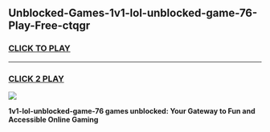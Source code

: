 
## Unblocked-Games-1v1-lol-unblocked-game-76-Play-Free-ctqgr
<h3>
<a href="https://premium76.site?title=1v1-lol-unblocked-game-76&ref=18A">CLICK TO PLAY</a></h3>
<hr>

<h3>
<a href="https://premium76.site?title=1v1-lol-unblocked-game-76&ref=18A">CLICK 2 PLAY</a>
  
</h3>

<a href="https://premium76.site?title=1v1-lol-unblocked-game-76&ref=18A"><img src="https://clearcache.store/games.png"></a>


**1v1-lol-unblocked-game-76 games unblocked: Your Gateway to Fun and Accessible Online Gaming**
